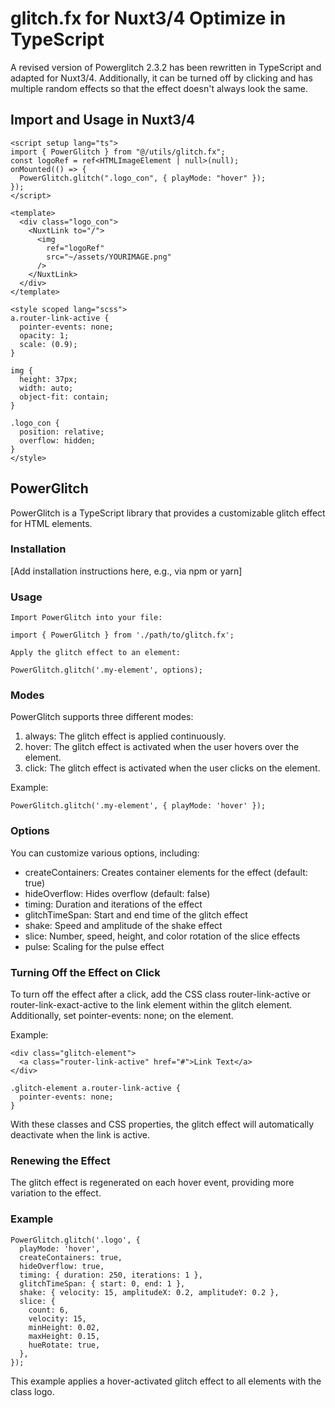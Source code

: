 # glitch.fx for Nuxt3/4 Optimize in TypeScript

A revised version of Powerglitch 2.3.2 has been rewritten in TypeScript and adapted for Nuxt3/4. Additionally, it can be turned off by clicking and has multiple random effects so that the effect doesn't always look the same.

## Import and Usage in Nuxt3/4

```vue
<script setup lang="ts">
import { PowerGlitch } from "@/utils/glitch.fx";
const logoRef = ref<HTMLImageElement | null>(null);
onMounted(() => {
  PowerGlitch.glitch(".logo_con", { playMode: "hover" });
});
</script>

<template>
  <div class="logo_con">
    <NuxtLink to="/">
      <img
        ref="logoRef"
        src="~/assets/YOURIMAGE.png"
      />
    </NuxtLink>
  </div>
</template>

<style scoped lang="scss">
a.router-link-active {
  pointer-events: none;
  opacity: 1;
  scale: (0.9);
}

img {
  height: 37px;
  width: auto;
  object-fit: contain;
}

.logo_con {
  position: relative;
  overflow: hidden;
}
</style>
```

## PowerGlitch

PowerGlitch is a TypeScript library that provides a customizable glitch effect for HTML elements.

### Installation

[Add installation instructions here, e.g., via npm or yarn]

### Usage

```
Import PowerGlitch into your file:

import { PowerGlitch } from './path/to/glitch.fx';

Apply the glitch effect to an element:

PowerGlitch.glitch('.my-element', options);
```

### Modes

PowerGlitch supports three different modes:

1. always: The glitch effect is applied continuously.
2. hover: The glitch effect is activated when the user hovers over the element.
3. click: The glitch effect is activated when the user clicks on the element.

Example:

```
PowerGlitch.glitch('.my-element', { playMode: 'hover' });
```

### Options

You can customize various options, including:

- createContainers: Creates container elements for the effect (default: true)
- hideOverflow: Hides overflow (default: false)
- timing: Duration and iterations of the effect
- glitchTimeSpan: Start and end time of the glitch effect
- shake: Speed and amplitude of the shake effect
- slice: Number, speed, height, and color rotation of the slice effects
- pulse: Scaling for the pulse effect

### Turning Off the Effect on Click

To turn off the effect after a click, add the CSS class router-link-active or router-link-exact-active to the link element within the glitch element. Additionally, set pointer-events: none; on the element.

Example:

```
<div class="glitch-element">
  <a class="router-link-active" href="#">Link Text</a>
</div>

.glitch-element a.router-link-active {
  pointer-events: none;
}
```

With these classes and CSS properties, the glitch effect will automatically deactivate when the link is active.

### Renewing the Effect

The glitch effect is regenerated on each hover event, providing more variation to the effect.

### Example

```
PowerGlitch.glitch('.logo', {
  playMode: 'hover',
  createContainers: true,
  hideOverflow: true,
  timing: { duration: 250, iterations: 1 },
  glitchTimeSpan: { start: 0, end: 1 },
  shake: { velocity: 15, amplitudeX: 0.2, amplitudeY: 0.2 },
  slice: {
    count: 6,
    velocity: 15,
    minHeight: 0.02,
    maxHeight: 0.15,
    hueRotate: true,
  },
});
```

This example applies a hover-activated glitch effect to all elements with the class logo.
